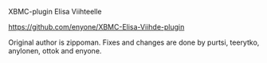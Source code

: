 XBMC-plugin Elisa Viihteelle

https://github.com/enyone/XBMC-Elisa-Viihde-plugin

Original author is zippoman. Fixes and changes are done by purtsi, teerytko, anylonen, ottok and enyone.




